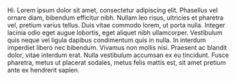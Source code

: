 
Hi. Lorem ipsum dolor sit amet, consectetur adipiscing elit. Phasellus vel ornare diam, bibendum efficitur nibh. Nullam leo risus, ultricies et pharetra vel, pretium varius tellus. Duis vitae commodo lorem, ut porta nulla. Integer lacinia odio eget augue lobortis, eget aliquet nibh ullamcorper. Vestibulum quis neque vel ligula dapibus condimentum quis in nulla. In interdum imperdiet libero nec bibendum. Vivamus non mollis nisi. Praesent ac blandit dolor, vitae interdum erat. Nulla vestibulum accumsan ex eu tincidunt. Fusce pharetra, metus ut placerat sodales, metus felis mattis est, sit amet pretium ante ex hendrerit sapien.